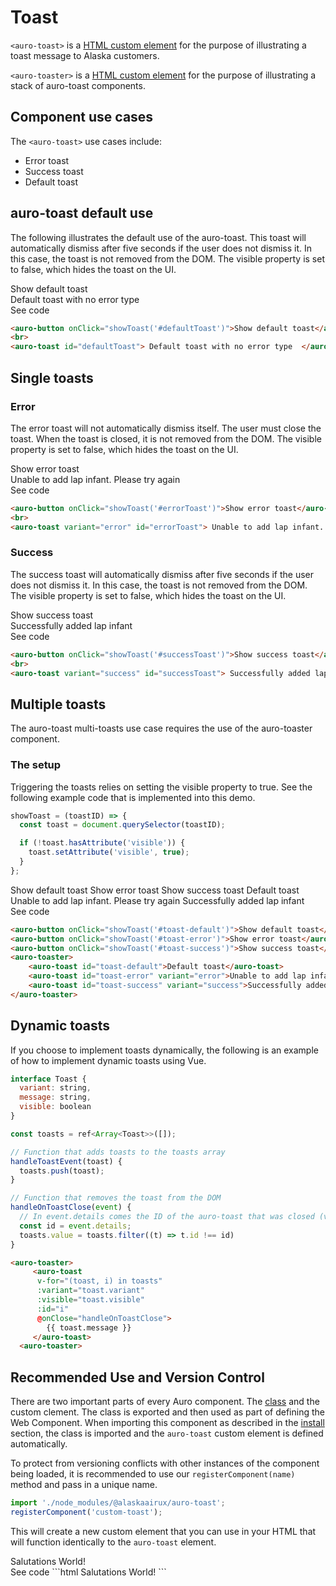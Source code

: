 <!--
The demo.md file is a compiled document. No edits should be made directly to this file.
README.md is created by running `npm run build:docs`.
This file is generated based on a template fetched from `./docs/partials/demo.md`
-->

# Toast

<!-- AURO-GENERATED-CONTENT:START (FILE:src=./description.md) -->
<!-- The below content is automatically added from ./description.md -->
`<auro-toast>` is a [HTML custom element](https://developer.mozilla.org/en-US/docs/Web/Web_Components/Using_custom_elements) for the purpose of illustrating a toast message to Alaska customers.

`<auro-toaster>` is a [HTML custom element](https://developer.mozilla.org/en-US/docs/Web/Web_Components/Using_custom_elements) for the purpose of illustrating a stack of auro-toast components.
<!-- AURO-GENERATED-CONTENT:END -->

## Component use cases

<!-- AURO-GENERATED-CONTENT:START (FILE:src=./useCases.md) -->
<!-- The below content is automatically added from ./useCases.md -->
The `<auro-toast>` use cases include:

* Error toast
* Success toast
* Default toast
<!-- AURO-GENERATED-CONTENT:END -->

## auro-toast default use
The following illustrates the default use of the auro-toast. This toast will automatically dismiss after five seconds if the user does not dismiss it. In this case, the toast is not removed from the DOM. The visible property is set to false, which hides the toast on the UI.
<div class="exampleWrapper">
<!-- AURO-GENERATED-CONTENT:START (FILE:src=./../../apiExamples/basic.html) -->
<!-- The below content is automatically added from ./../../apiExamples/basic.html -->
<auro-button onClick="showToast('#defaultToast')">Show default toast</auro-button>
<br>
<auro-toast id="defaultToast"> Default toast with no error type  </auro-toast>
<!-- AURO-GENERATED-CONTENT:END -->
</div>
<auro-accordion lowProfile justifyRight>
  <span slot="trigger">See code</span>
<!-- AURO-GENERATED-CONTENT:START (CODE:src=./../../apiExamples/basic.html) -->
<!-- The below code snippet is automatically added from ./../../apiExamples/basic.html -->

```html
<auro-button onClick="showToast('#defaultToast')">Show default toast</auro-button>
<br>
<auro-toast id="defaultToast"> Default toast with no error type  </auro-toast>
```
<!-- AURO-GENERATED-CONTENT:END -->
</auro-accordion>

## Single toasts

### Error
The error toast will not automatically dismiss itself. The user must close the toast. When the toast is closed, it is not removed from the DOM. The visible property is set to false, which hides the toast on the UI.
<div class="exampleWrapper">
<!-- AURO-GENERATED-CONTENT:START (FILE:src=./../../apiExamples/error.html) -->
<!-- The below content is automatically added from ./../../apiExamples/error.html -->
<auro-button onClick="showToast('#errorToast')">Show error toast</auro-button>
<br>
<auro-toast variant="error" id="errorToast"> Unable to add lap infant. Please try again  </auro-toast>
<!-- AURO-GENERATED-CONTENT:END -->
</div>
<auro-accordion lowProfile justifyRight>
  <span slot="trigger">See code</span>
<!-- AURO-GENERATED-CONTENT:START (CODE:src=./../../apiExamples/error.html) -->
<!-- The below code snippet is automatically added from ./../../apiExamples/error.html -->

```html
<auro-button onClick="showToast('#errorToast')">Show error toast</auro-button>
<br>
<auro-toast variant="error" id="errorToast"> Unable to add lap infant. Please try again  </auro-toast>
```
<!-- AURO-GENERATED-CONTENT:END -->
</auro-accordion>

### Success
The success toast will automatically dismiss after five seconds if the user does not dismiss it. In this case, the toast is not removed from the DOM. The visible property is set to false, which hides the toast on the UI.
<div class="exampleWrapper">
<!-- AURO-GENERATED-CONTENT:START (FILE:src=./../../apiExamples/success.html) -->
<!-- The below content is automatically added from ./../../apiExamples/success.html -->
<auro-button onClick="showToast('#successToast')">Show success toast</auro-button>
<br>
<auro-toast variant="success" id="successToast"> Successfully added lap infant  </auro-toast>
<!-- AURO-GENERATED-CONTENT:END -->
</div>
<auro-accordion lowProfile justifyRight>
  <span slot="trigger">See code</span>
<!-- AURO-GENERATED-CONTENT:START (CODE:src=./../../apiExamples/success.html) -->
<!-- The below code snippet is automatically added from ./../../apiExamples/success.html -->

```html
<auro-button onClick="showToast('#successToast')">Show success toast</auro-button>
<br>
<auro-toast variant="success" id="successToast"> Successfully added lap infant  </auro-toast>
```
<!-- AURO-GENERATED-CONTENT:END -->
</auro-accordion>

## Multiple toasts
The auro-toast multi-toasts use case requires the use of the auro-toaster component.

### The setup
Triggering the toasts relies on setting the visible property to true. See the following example code that is implemented into this demo.

```js
showToast = (toastID) => {
  const toast = document.querySelector(toastID);

  if (!toast.hasAttribute('visible')) {
    toast.setAttribute('visible', true);
  }
};
```
<div class="exampleWrapper">
<!-- AURO-GENERATED-CONTENT:START (FILE:src=./../../apiExamples/multipleToasts.html) -->
<!-- The below content is automatically added from ./../../apiExamples/multipleToasts.html -->
<auro-button onClick="showToast('#toast-default')">Show default toast</auro-button>
<auro-button onClick="showToast('#toast-error')">Show error toast</auro-button>
<auro-button onClick="showToast('#toast-success')">Show success toast</auro-button>
<auro-toaster>
    <auro-toast id="toast-default">Default toast</auro-toast>
    <auro-toast id="toast-error" variant="error">Unable to add lap infant. Please try again</auro-toast>
    <auro-toast id="toast-success" variant="success">Successfully added lap infant</auro-toast>
</auro-toaster>
<!-- AURO-GENERATED-CONTENT:END -->
</div>
<auro-accordion lowProfile justifyRight>
  <span slot="trigger">See code</span>
<!-- AURO-GENERATED-CONTENT:START (CODE:src=./../../apiExamples/multipleToasts.html) -->
<!-- The below code snippet is automatically added from ./../../apiExamples/multipleToasts.html -->

```html
<auro-button onClick="showToast('#toast-default')">Show default toast</auro-button>
<auro-button onClick="showToast('#toast-error')">Show error toast</auro-button>
<auro-button onClick="showToast('#toast-success')">Show success toast</auro-button>
<auro-toaster>
    <auro-toast id="toast-default">Default toast</auro-toast>
    <auro-toast id="toast-error" variant="error">Unable to add lap infant. Please try again</auro-toast>
    <auro-toast id="toast-success" variant="success">Successfully added lap infant</auro-toast>
</auro-toaster>
```
<!-- AURO-GENERATED-CONTENT:END -->
</auro-accordion>

## Dynamic toasts
If you choose to implement toasts dynamically, the following is an example of how to implement dynamic toasts using Vue.
```js
interface Toast {
  variant: string,
  message: string,
  visible: boolean
}

const toasts = ref<Array<Toast>>([]);

// Function that adds toasts to the toasts array
handleToastEvent(toast) {
  toasts.push(toast);
}

// Function that removes the toast from the DOM
handleOnToastClose(event) {
  // In event.details comes the ID of the auro-toast that was closed (visible was set to false)
  const id = event.details;
  toasts.value = toasts.filter((t) => t.id !== id)
}
```
```html
<auro-toaster>
     <auro-toast 
      v-for="(toast, i) in toasts"
      :variant="toast.variant"
      :visible="toast.visible"
      :id="i" 
      @onClose="handleOnToastClose">
        {{ toast.message }}
     </auro-toast>
  <auro-toaster>
```

## Recommended Use and Version Control

There are two important parts of every Auro component. The <a href="https://developer.mozilla.org/en-US/docs/Web/JavaScript/Reference/Classes">class</a> and the custom clement. The class is exported and then used as part of defining the Web Component. When importing this component as described in the <a href="#install">install</a> section, the class is imported and the `auro-toast` custom element is defined automatically.

To protect from versioning conflicts with other instances of the component being loaded, it is recommended to use our `registerComponent(name)` method and pass in a unique name.

```js
import './node_modules/@alaskaairux/auro-toast';
registerComponent('custom-toast');
```

This will create a new custom element that you can use in your HTML that will function identically to the `auro-toast` element.

<div class="exampleWrapper">
  <custom-toast>Salutations World!</custom-toast>
</div>
<auro-accordion lowProfile justifyRight>
  <span slot="trigger">See code</span>
  ```html
  <custom-toast>Salutations World!</custom-toast>
  ```

</auro-accordion>
